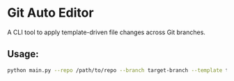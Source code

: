 # Git Auto Editor

A CLI tool to apply template-driven file changes across Git branches.

## Usage:
```bash
python main.py --repo /path/to/repo --branch target-branch --template templates/example_template.txt
```